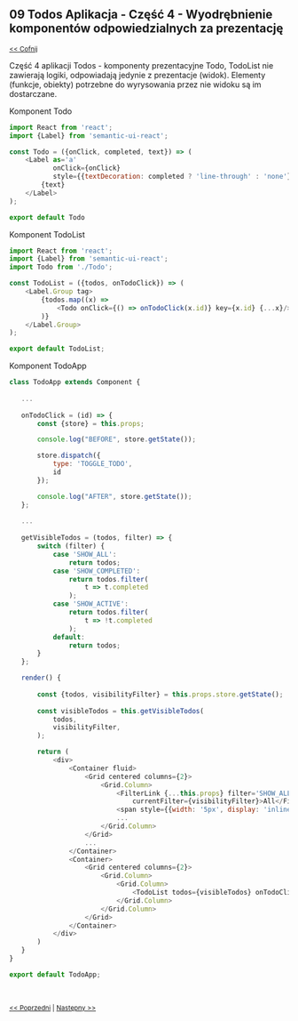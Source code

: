 ## 09 Todos Aplikacja - Część 4 -  Wyodrębnienie komponentów odpowiedzialnych za prezentację
<sub>[<< Cofnij](https://github.com/donatuss/Redux-Start-Egghead/blob/master/README.md)</sub><br/>

Część 4 aplikacji Todos - komponenty prezentacyjne Todo, TodoList  nie zawierają logiki, odpowiadają jedynie z prezentacje (widok).
Elementy (funkcje, obiekty) potrzebne do wyrysowania przez nie widoku są im dostarczane. 

Komponent Todo
```javascript
import React from 'react';
import {Label} from 'semantic-ui-react';

const Todo = ({onClick, completed, text}) => (
    <Label as='a'
           onClick={onClick}
           style={{textDecoration: completed ? 'line-through' : 'none'}}>
        {text}
    </Label>
);

export default Todo
````
Komponent TodoList
```javascript
import React from 'react';
import {Label} from 'semantic-ui-react';
import Todo from './Todo';

const TodoList = ({todos, onTodoClick}) => (
    <Label.Group tag>
        {todos.map((x) =>
            <Todo onClick={() => onTodoClick(x.id)} key={x.id} {...x}/>
        )}
    </Label.Group>
);

export default TodoList;
````

Komponent TodoApp
 ```javascript
class TodoApp extends Component {
    
    ...
    
    onTodoClick = (id) => {
        const {store} = this.props;

        console.log("BEFORE", store.getState());

        store.dispatch({
            type: 'TOGGLE_TODO',
            id
        });

        console.log("AFTER", store.getState());
    };
    
    ...
     
    getVisibleTodos = (todos, filter) => {
        switch (filter) {
            case 'SHOW_ALL':
                return todos;
            case 'SHOW_COMPLETED':
                return todos.filter(
                    t => t.completed
                );
            case 'SHOW_ACTIVE':
                return todos.filter(
                    t => !t.completed
                );
            default:
                return todos;
        }
    };

    render() {
        
        const {todos, visibilityFilter} = this.props.store.getState();
        
        const visibleTodos = this.getVisibleTodos(
            todos,
            visibilityFilter,
        );

        return (
            <div>
                <Container fluid>
                    <Grid centered columns={2}>
                        <Grid.Column>
                            <FilterLink {...this.props} filter='SHOW_ALL' 
                                currentFilter={visibilityFilter}>All</FilterLink>
                            <span style={{width: '5px', display: 'inline-block'}}/>
                            ...
                        </Grid.Column>
                    </Grid>
                    ...
                </Container>
                <Container>
                    <Grid centered columns={2}>
                        <Grid.Column>
                            <Grid.Column>
                                <TodoList todos={visibleTodos} onTodoClick={this.onTodoClick}/>
                            </Grid.Column>
                        </Grid.Column>
                    </Grid>
                </Container>
            </div>
        )
    }
}

export default TodoApp;
 ````

 <br/>
 
 <sub>[<< Poprzedni](https://github.com/donatuss/Redux/blob/master/08-todoapp-filtering-todos/README.md)
  | [Następny >>](https://github.com/donatuss/Redux/blob/master/10-todoapp-extracting-presentional-2/README.md)
 </sub>